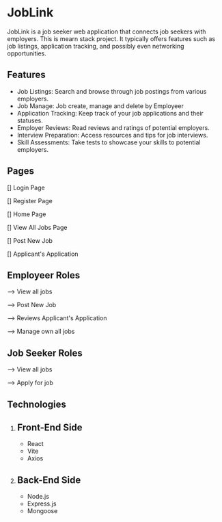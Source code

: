 JobLink
=

JobLink is a job seeker web application that connects job seekers with employers. This is mearn stack project. It typically offers features such as job listings, application tracking, and possibly even networking opportunities.

## Features

- Job Listings: Search and browse through job postings from various employers.
- Job Manage: Job create, manage and delete by Employeer
- Application Tracking: Keep track of your job applications and their statuses.
- Employer Reviews: Read reviews and ratings of potential employers.
- Interview Preparation: Access resources and tips for job interviews.
- Skill Assessments: Take tests to showcase your skills to potential employers.

## Pages 

[] Login Page

[] Register Page

[] Home Page

[] View All Jobs Page

[] Post New Job

[] Applicant's Application

## Employeer Roles

--> View all jobs

--> Post New Job

--> Reviews Applicant's Application

--> Manage own all jobs

## Job Seeker Roles

--> View all jobs

--> Apply for job

Technologies
------------
1. Front-End Side
   -------------

   - React
   - Vite
   - Axios
     
2. Back-End Side
   --------------
   - Node.js
   - Express.js
   - Mongoose
